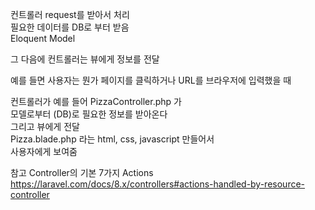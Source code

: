 컨트롤러 request를 받아서 처리   
필요한 데이터를 DB로 부터 받음   
Eloquent Model 

그 다음에 컨트롤러는 뷰에게 정보를 전달  

예를 들면 사용자는 뭔가 페이지를 클릭하거나 URL를 브라우저에
입력했을 때 

컨트롤러가 예를 들어 PizzaController.php 가   
모델로부터 (DB)로 필요한 정보를 받아온다  
그리고 뷰에게 전달  
Pizza.blade.php 라는 html, css, javascript 만들어서    
사용자에게 보여줌  


참고 Controller의 기본 7가지 Actions  
https://laravel.com/docs/8.x/controllers#actions-handled-by-resource-controller